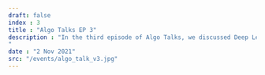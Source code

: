 ```yaml
---
draft: false
index : 3
title : "Algo Talks EP 3"
description : "In the third episode of Algo Talks, we discussed Deep Learning concepts, the implementation of tfidvectorizer, and the Long-Short-Term Memory (LSTM) Algorithm.
"
date : "2 Nov 2021"
src: "/events/algo_talk_v3.jpg"
---
```

